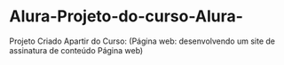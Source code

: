 # Alura-Projeto-do-curso-Alura-
Projeto Criado Apartir do Curso: (Página web: desenvolvendo um site de assinatura de conteúdo Página web)
